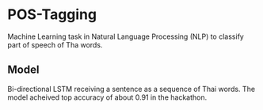 # POS-Tagging
Machine Learning task in Natural Language Processing (NLP) to classify part of speech of Tha words.

## Model
Bi-directional LSTM receiving a sentence as a sequence of Thai words. The model acheived top accuracy of about 0.91 in the hackathon.
